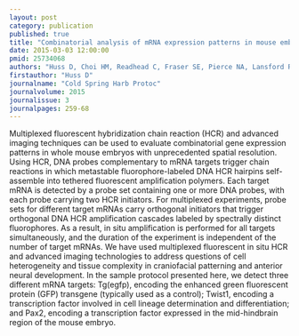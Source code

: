 ```yaml
---
layout: post
category: publication
published: true
title: "Combinatorial analysis of mRNA expression patterns in mouse embryos using hybridization chain reaction."
date: 2015-03-03 12:00:00
pmid: 25734068
authors: "Huss D, Choi HM, Readhead C, Fraser SE, Pierce NA, Lansford R"
firstauthor: "Huss D"
journalname: "Cold Spring Harb Protoc"
journalvolume: 2015
journalissue: 3
journalpages: 259-68
---
```


Multiplexed fluorescent hybridization chain reaction (HCR) and advanced imaging techniques can be used to evaluate combinatorial gene expression patterns in whole mouse embryos with unprecedented spatial resolution. Using HCR, DNA probes complementary to mRNA targets trigger chain reactions in which metastable fluorophore-labeled DNA HCR hairpins self-assemble into tethered fluorescent amplification polymers. Each target mRNA is detected by a probe set containing one or more DNA probes, with each probe carrying two HCR initiators. For multiplexed experiments, probe sets for different target mRNAs carry orthogonal initiators that trigger orthogonal DNA HCR amplification cascades labeled by spectrally distinct fluorophores. As a result, in situ amplification is performed for all targets simultaneously, and the duration of the experiment is independent of the number of target mRNAs. We have used multiplexed fluorescent in situ HCR and advanced imaging technologies to address questions of cell heterogeneity and tissue complexity in craniofacial patterning and anterior neural development. In the sample protocol presented here, we detect three different mRNA targets: Tg(egfp), encoding the enhanced green fluorescent protein (GFP) transgene (typically used as a control); Twist1, encoding a transcription factor involved in cell lineage determination and differentiation; and Pax2, encoding a transcription factor expressed in the mid-hindbrain region of the mouse embryo.

